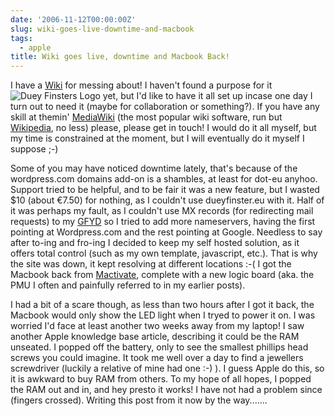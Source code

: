 ```yaml
---
date: '2006-11-12T00:00:00Z'
slug: wiki-goes-live-downtime-and-macbook
tags:
  - apple
title: Wiki goes live, downtime and Macbook Back!
---
```


I have a [Wiki][] for messing about! I haven't found a purpose for
it![Duey
Finsters Logo](http://wiki.dueyfinster.eu/skins/tango/tango-logo.gif 'Duey
Finsters Logo')
yet, but I'd like to have it all set up incase one day I turn out to need it
(maybe for collaboration or something?). If you have any skill at themin'
[MediaWiki][] (the most popular wiki software, run but [Wikipedia][], no less)
please, please get in touch! I would do it all myself, but my time is
constrained at the moment, but I will eventually do it myself I suppose ;-)

Some of you may have noticed downtime lately, that's because of the
wordpress.com domains add-on is a shambles, at least for dot-eu anyhoo. Support
tried to be helpful, and to be fair it was a new feature, but I wasted $10
(about €7.50) for nothing, as I couldn't use dueyfinster.eu with it. Half of it
was perhaps my fault, as I couldn't use MX records (for redirecting mail
requests) to my [GFYD][] so I tried to add more nameservers, having the first
pointing at Wordpress.com and the rest pointing at Google. Needless to say after
to-ing and fro-ing I decided to keep my self hosted solution, as it offers total
control (such as my own template, javascript, etc.). That is why the site was
down, it kept resolving at different locations :-( I got the Macbook back from
[Mactivate][], complete with a new logic board (aka. the PMU I often and
painfully referred to in my earlier posts).

I had a bit of a scare though, as less than two hours after I got it back, the
Macbook would only show the LED light when I tryed to power it on. I was worried
I'd face at least another two weeks away from my laptop! I saw another Apple
knowledge base article, describing it could be the RAM unseated. I popped off
the battery, only to see the smallest phillips head screws you could imagine. It
took me well over a day to find a jewellers screwdriver (luckily a relative of
mine had one :-) ). I guess Apple do this, so it is awkward to buy RAM from
others. To my hope of all hopes, I popped the RAM out and in, and hey presto it
works! I have not had a problem since (fingers crossed). Writing this post from
it now by the way.......

[Wiki]: http://en.wikipedia.org/wiki/Wiki 'Wikipedia Article on Wiki'
[MediaWiki]: http://www.mediawiki.org 'MediaWiki'
[Wikipedia]: http://en.wikipedia.org/wiki/Main_Page
[GFYD]: https://www.google.com/a/ 'Google for your Domain'
[Mactivate]: http://www.mactivate.ie 'Mactivate'
